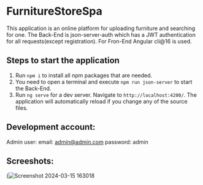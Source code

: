 # FurnitureStoreSpa
This application is an online platform for uploading furniture and searching for one.
The Back-End is json-server-auth which has a JWT authentication for all requests(except registration).
For Fron-End Angular cli@16 is used.

## Steps to start the application
1. Run `npm i` to install all npm packages that are needed.
2. You need to open a terminal and execute `npm run json-server` to start the Back-End.
3. Run `ng serve` for a dev server. Navigate to `http://localhost:4200/`. The application will automatically reload if you change any of the source files.

## Development account:
  Admin user:
  email: admin@admin.com
  password: admin

## Screeshots:
(![Screenshot 2024-03-15 163018](https://github.com/velk20/furniture-store-spa/assets/48069264/4322f9bd-71b9-4a95-88a0-4088e5bbb82f)
